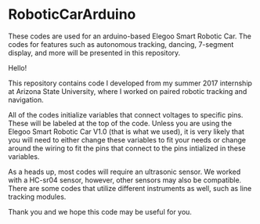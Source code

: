 # RoboticCarArduino
These codes are used for an arduino-based Elegoo Smart Robotic Car. The codes for features such as autonomous tracking, dancing, 
7-segment display, and more will be presented in this repository.

Hello!

This repository contains code I developed from my summer 2017 internship at Arizona State University, where I worked on paired robotic tracking and navigation.

All of the codes initialize variables that connect voltages to specific pins. These will be labeled at the top of the code. Unless 
you are using the Elegoo Smart Robotic Car V1.0 (that is what we used), it is very likely that you will need to either change these
variables to fit your needs or change around the wiring to fit the pins that connect to the pins intialized in these variables.

As a heads up, most codes will require an ultrasonic sensor. We worked with a HC-sr04 sensor, however, other sensors may also be compatible.
There are some codes that utilize different instruments as well, such as line tracking modules.

Thank you and we hope this code may be useful for you.
